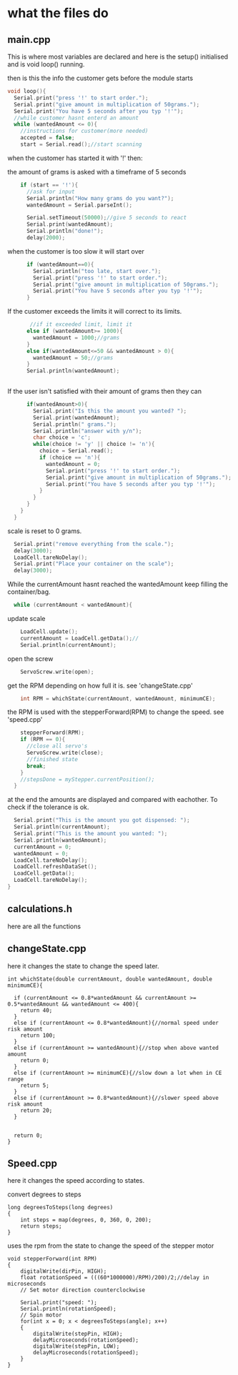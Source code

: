 # what the files do

## main.cpp

This is where most variables are declared and here is the setup() initialised and is void loop() running.

then is this the info the customer gets before the module starts
```cpp
void loop(){
  Serial.print("press '!' to start order.");
  Serial.print("give amount in multiplication of 50grams.");
  Serial.print("You have 5 seconds after you typ '!'");
  //while customer hasnt enterd an amount
  while (wantedAmount <= 0){
    //instructions for customer(more needed)
    accepted = false;
    start = Serial.read();//start scanning
```
when the customer has started it with '!' then:

the amount of grams is asked with a timeframe of 5 seconds
```cpp
    if (start == '!'){
      //ask for input
      Serial.println("How many grams do you want?");
      wantedAmount = Serial.parseInt();

      Serial.setTimeout(50000);//give 5 seconds to react
      Serial.print(wantedAmount);
      Serial.println("done!");
      delay(2000);
```

when the customer is too slow it will start over
```cpp
      if (wantedAmount==0){
        Serial.println("too late, start over.");
        Serial.print("press '!' to start order.");
        Serial.print("give amount in multiplication of 50grams.");
        Serial.print("You have 5 seconds after you typ '!'");
      }
```
If the customer exceeds the limits it will correct to its limits.
```cpp
       //if it exceeded limit, limit it 
      else if (wantedAmount>= 1000){
        wantedAmount = 1000;//grams
      }
      else if(wantedAmount<=50 && wantedAmount > 0){
        wantedAmount = 50;//grams
      }
      Serial.println(wantedAmount);
    
```

If the user isn't satisfied with their amount of grams then they can 
```cpp
      if(wantedAmount>0){
        Serial.print("Is this the amount you wanted? ");
        Serial.print(wantedAmount);
        Serial.println(" grams.");
        Serial.println("answer with y/n");
        char choice = 'c';
        while(choice != 'y' || choice != 'n'){
          choice = Serial.read();
          if (choice == 'n'){
            wantedAmount = 0;
            Serial.print("press '!' to start order.");
            Serial.print("give amount in multiplication of 50grams.");
            Serial.print("You have 5 seconds after you typ '!'");
          }
        }
      }
    }
  }
```

scale is reset to 0 grams.
```cpp
  Serial.print("remove everything from the scale.");
  delay(3000);
  LoadCell.tareNoDelay();
  Serial.print("Place your container on the scale");
  delay(3000);
```

While the currentAmount hasnt reached the wantedAmount keep filling the container/bag.
```cpp
  while (currentAmount < wantedAmount){
```

update scale
```cpp
    LoadCell.update();
    currentAmount = LoadCell.getData();//
    Serial.println(currentAmount);
```

open the screw
```cpp
    ServoScrew.write(open);
```

get the RPM depending on how full it is. see 'changeState.cpp'
```cpp
    int RPM = whichState(currentAmount, wantedAmount, minimumCE);
```

the RPM is used with the stepperForward(RPM) to change the speed. see 'speed.cpp'
```cpp
    stepperForward(RPM);
    if (RPM == 0){
      //close all servo's
      ServoScrew.write(close);
      //finished state
      break;
    }
    //stepsDone = myStepper.currentPosition();
  }
```

at the end the amounts are displayed and compared with eachother. To check if the tolerance is ok.
```cpp
  Serial.print("This is the amount you got dispensed: ");
  Serial.println(currentAmount);
  Serial.print("This is the amount you wanted: ");
  Serial.println(wantedAmount);
  currentAmount = 0;
  wantedAmount = 0;
  LoadCell.tareNoDelay();
  LoadCell.refreshDataSet();
  LoadCell.getData();
  LoadCell.tareNoDelay();
}
```

## calculations.h
here are all the functions

## changeState.cpp
here it changes the state to change the speed later.
```
int whichState(double currentAmount, double wantedAmount, double minimumCE){
  
  if (currentAmount <= 0.8*wantedAmount && currentAmount >= 0.5*wantedAmount && wantedAmount <= 400){
    return 40;
  } 
  else if (currentAmount <= 0.8*wantedAmount){//normal speed under risk amount
    return 100;
  }
  else if (currentAmount >= wantedAmount){//stop when above wanted amount
    return 0;
  }
  else if (currentAmount >= minimumCE){//slow down a lot when in CE range
    return 5;
  }
  else if (currentAmount >= 0.8*wantedAmount){//slower speed above risk amount
    return 20;
  }
  
  
  return 0;
}
```
## Speed.cpp
here it changes the speed according to states.

convert degrees to steps
```
long degreesToSteps(long degrees)
{
    int steps = map(degrees, 0, 360, 0, 200);
    return steps;    
}
```
uses the rpm from the state to change the speed of the stepper motor
```
void stepperForward(int RPM)
{
    digitalWrite(dirPin, HIGH);
    float rotationSpeed = (((60*1000000)/RPM)/200)/2;//delay in microseconds
    // Set motor direction counterclockwise
    
    Serial.print("speed: ");
    Serial.println(rotationSpeed);
    // Spin motor
    for(int x = 0; x < degreesToSteps(angle); x++)
    {
        digitalWrite(stepPin, HIGH);
        delayMicroseconds(rotationSpeed);
        digitalWrite(stepPin, LOW);
        delayMicroseconds(rotationSpeed);
    }
}
```
